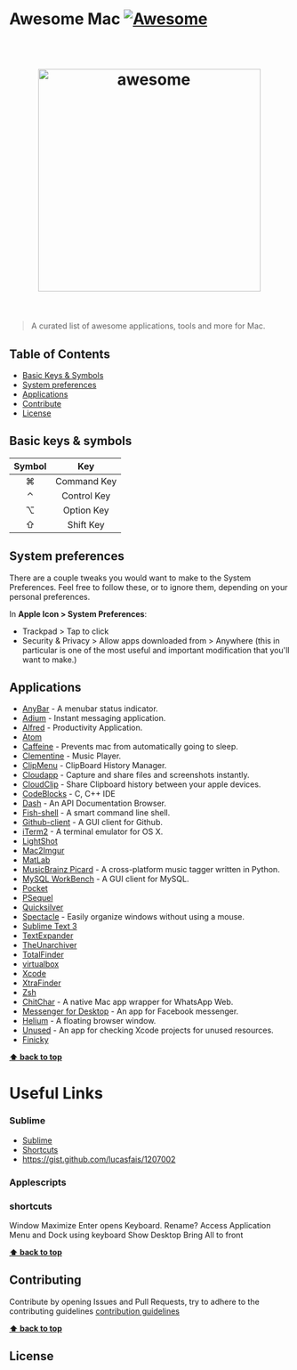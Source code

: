 # Awesome Mac [![Awesome](https://cdn.rawgit.com/sindresorhus/awesome/d7305f38d29fed78fa85652e3a63e154dd8e8829/media/badge.svg)](https://github.com/sindresorhus/awesome)

<h1 align="center">
    <br>
    <img width="400" src="https://rawgit.com/iCHAIT/awesome-mac/master/media/logo.png" alt="awesome">
    <br>
    <br>
</h1>

> A curated list of awesome applications, tools and more for Mac.


## Table of Contents

- [Basic Keys & Symbols](keys)
- [System preferences](#system-preferences)
- [Applications](applications)
- [Contribute](contribute)
- [License](license)



## Basic keys & symbols

| Symbol    | Key         | 
|:---------:|:-----------:|
|  &#8984;  | Command Key |
|  &#8963;  | Control Key |
|  &#8997;  | Option Key  |
|  &#8679;  | Shift Key   |


## System preferences

There are a couple tweaks you would want to make to the System Preferences. Feel free to follow these, or to ignore them, depending on your personal preferences.

In **Apple Icon > System Preferences**:

- Trackpad > Tap to click
- Security & Privacy > Allow apps downloaded from > Anywhere (this in particular is one of the most useful and important modification that you'll want to make.)


## Applications

- [AnyBar](https://github.com/tonsky/AnyBar) - A menubar status indicator.
- [Adium](https://adium.im/) - Instant messaging application.
- [Alfred](http://www.alfredapp.com/) - Productivity Application.
- [Atom](https://atom.io/)
- [Caffeine](https://itunes.apple.com/in/app/caffeine/id411246225?mt=12) - Prevents mac from automatically going to sleep.
- [Clementine](https://www.clementine-player.org/) - Music Player.
- [ClipMenu](http://www.clipmenu.com/) - ClipBoard History Manager.
- [Cloudapp](https://www.getcloudapp.com/) - Capture and share files and screenshots instantly.
- [CloudClip](https://itunes.apple.com/us/app/cloudclip/id563356503?ls=1&mt=8) - Share Clipboard history between your apple devices.
- [CodeBlocks](http://www.codeblocks.org/) - C, C++ IDE
- [Dash](https://kapeli.com/dash) - An API Documentation Browser.
- [Fish-shell](http://fishshell.com/) - A smart command line shell.
- [Github-client](https://mac.github.com/) - A GUI client for Github.
- [iTerm2](https://www.iterm2.com/) - A terminal emulator for OS X.
- [LightShot](#lightshot)
- [Mac2Imgur](https://github.com/mileswd/mac2imgur)
- [MatLab](http://in.mathworks.com/products/matlab/)
- [MusicBrainz Picard](https://picard.musicbrainz.org/) - A cross-platform music tagger written in Python.
- [MySQL WorkBench](http://www.mysql.com/products/workbench/) - A GUI client for MySQL.
- [Pocket](https://getpocket.com/)
- [PSequel](#psql)
- [Quicksilver](http://qsapp.com/)
- [Spectacle](http://spectacleapp.com/) - Easily organize windows without using a mouse.
- [Sublime Text 3](http://www.sublimetext.com/)
- [TextExpander](#textexpander)
- [TheUnarchiver](#theunarchiver)
- [TotalFinder](http://totalfinder.binaryage.com/)
- [virtualbox](#virtualbox)
- [Xcode](#xcode)
- [XtraFinder](https://www.trankynam.com/xtrafinder/)
- [Zsh](http://www.zsh.org/)
- [ChitChar](https://github.com/stonesam92/ChitChat) - A native Mac app wrapper for WhatsApp Web.
- [Messenger for Desktop](http://messengerfordesktop.com/) - An app for Facebook messenger.
- [Helium](https://github.com/JadenGeller/Helium) - A floating browser window.
- [Unused](https://github.com/jeffhodnett/Unused) - An app for checking Xcode projects for unused resources.
- [Finicky](https://johnste.github.io/finicky/)


**[⬆ back to top](#Contents)**



Useful Links
============

### Sublime

- [Sublime](https://gist.github.com/brajeshwar/1886227)
- [Shortcuts](https://gist.github.com/nuxlli/1207014)
- https://gist.github.com/lucasfais/1207002

### Applescripts


### shortcuts

Window Maximize
Enter opens Keyboard. Rename?
Access Application Menu and Dock using keyboard
Show Desktop
Bring All to front


**[⬆ back to top](#Contents)**




## Contributing

Contribute by opening Issues and Pull Requests, try to adhere to the contributing guidelines [contribution guidelines](http://github.com/iCHAIT/awesome-mac/contributiong.md)

**[⬆ back to top](#Contents)**


## License